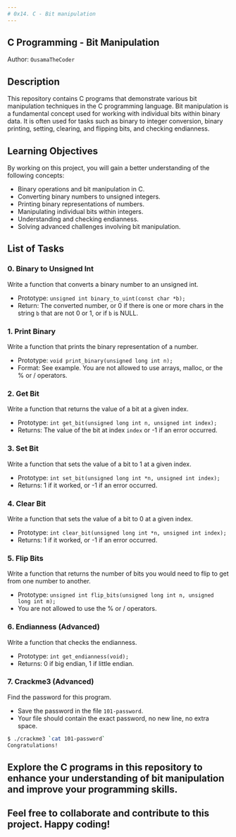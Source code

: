 ```yaml
---
# 0x14. C - Bit manipulation
---
```

## C Programming - Bit Manipulation

Author: `OusamaTheCoder`

## Description

This repository contains C programs that demonstrate various bit manipulation techniques in the C programming language. Bit manipulation is a fundamental concept used for working with individual bits within binary data. It is often used for tasks such as binary to integer conversion, binary printing, setting, clearing, and flipping bits, and checking endianness.

## Learning Objectives
By working on this project, you will gain a better understanding of the following concepts:

- Binary operations and bit manipulation in C.
- Converting binary numbers to unsigned integers.
- Printing binary representations of numbers.
- Manipulating individual bits within integers.
- Understanding and checking endianness.
- Solving advanced challenges involving bit manipulation.

## List of Tasks

### 0. Binary to Unsigned Int
Write a function that converts a binary number to an unsigned int.

- Prototype: `unsigned int binary_to_uint(const char *b);`
- Return: The converted number, or 0 if there is one or more chars in the string `b` that are not 0 or 1, or if `b` is NULL.

### 1. Print Binary
Write a function that prints the binary representation of a number.

- Prototype: `void print_binary(unsigned long int n);`
- Format: See example. You are not allowed to use arrays, malloc, or the % or / operators.

### 2. Get Bit
Write a function that returns the value of a bit at a given index.

- Prototype: `int get_bit(unsigned long int n, unsigned int index);`
- Returns: The value of the bit at index `index` or -1 if an error occurred.

### 3. Set Bit
Write a function that sets the value of a bit to 1 at a given index.

- Prototype: `int set_bit(unsigned long int *n, unsigned int index);`
- Returns: 1 if it worked, or -1 if an error occurred.

### 4. Clear Bit
Write a function that sets the value of a bit to 0 at a given index.

- Prototype: `int clear_bit(unsigned long int *n, unsigned int index);`
- Returns: 1 if it worked, or -1 if an error occurred.

### 5. Flip Bits
Write a function that returns the number of bits you would need to flip to get from one number to another.

- Prototype: `unsigned int flip_bits(unsigned long int n, unsigned long int m);`
- You are not allowed to use the % or / operators.

### 6. Endianness (Advanced)
Write a function that checks the endianness.

- Prototype: `int get_endianness(void);`
- Returns: 0 if big endian, 1 if little endian.

### 7. Crackme3 (Advanced)
Find the password for this program.

- Save the password in the file `101-password`.
- Your file should contain the exact password, no new line, no extra space.

```bash
$ ./crackme3 `cat 101-password`
Congratulations!
```

Explore the C programs in this repository to enhance your understanding of bit manipulation and improve your programming skills.
---
Feel free to collaborate and contribute to this project. Happy coding!
---
